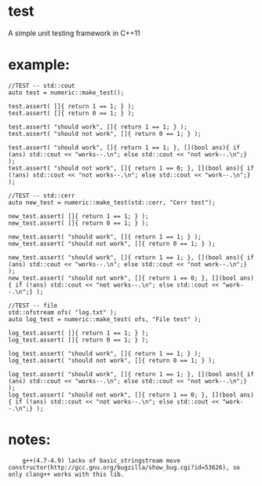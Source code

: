 test
====

A simple unit testing framework in C++11

example:
==

    //TEST -- std::cout
    auto test = numeric::make_test();

    test.assert( []{ return 1 == 1; } );
    test.assert( []{ return 0 == 1; } );

    test.assert( "should work", []{ return 1 == 1; } );
    test.assert( "should not work", []{ return 0 == 1; } );

    test.assert( "should work", []{ return 1 == 1; }, [](bool ans){ if (ans) std::cout << "works--.\n"; else std::cout << "not work--.\n";} );
    test.assert( "should not work", []{ return 1 == 0; }, [](bool ans){ if (!ans) std::cout << "not works--.\n"; else std::cout << "work--.\n";} );

    //TEST -- std::cerr
    auto new_test = numeric::make_test(std::cerr, "Cerr test");

    new_test.assert( []{ return 1 == 1; } );
    new_test.assert( []{ return 0 == 1; } );

    new_test.assert( "should work", []{ return 1 == 1; } );
    new_test.assert( "should not work", []{ return 0 == 1; } );

    new_test.assert( "should work", []{ return 1 == 1; }, [](bool ans){ if (ans) std::cout << "works--.\n"; else std::cout << "not work--.\n";} );
    new_test.assert( "should not work", []{ return 1 == 0; }, [](bool ans){ if (!ans) std::cout << "not works--.\n"; else std::cout << "work--.\n";} );

    //TEST -- file
    std::ofstream ofs( "log.txt" );
    auto log_test = numeric::make_test( ofs, "File test" );

    log_test.assert( []{ return 1 == 1; } );
    log_test.assert( []{ return 0 == 1; } );

    log_test.assert( "should work", []{ return 1 == 1; } );
    log_test.assert( "should not work", []{ return 0 == 1; } );

    log_test.assert( "should work", []{ return 1 == 1; }, [](bool ans){ if (ans) std::cout << "works--.\n"; else std::cout << "not work--.\n";} );
    log_test.assert( "should not work", []{ return 1 == 0; }, [](bool ans){ if (!ans) std::cout << "not works--.\n"; else std::cout << "work--.\n";} );


notes:
==
        g++(4.7-4.9) lacks of basic_stringstream move constructor(http://gcc.gnu.org/bugzilla/show_bug.cgi?id=53626), so only clang++ works with this lib.


